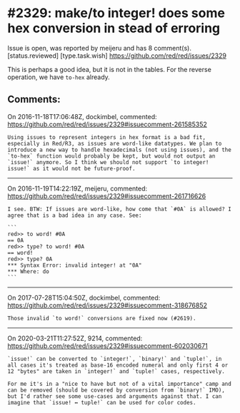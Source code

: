 
#2329: make/to integer! <issue> does some hex conversion in stead of erroring
================================================================================
Issue is open, was reported by meijeru and has 8 comment(s).
[status.reviewed] [type.task.wish]
<https://github.com/red/red/issues/2329>

This is perhaps a good idea, but it is not in the tables. For the reverse operation, we have `to-hex` already.


Comments:
--------------------------------------------------------------------------------

On 2016-11-18T17:06:48Z, dockimbel, commented:
<https://github.com/red/red/issues/2329#issuecomment-261585352>

    Using issues to represent integers in hex format is a bad fit, especially in Red/R3, as issues are word-like datatypes. We plan to introduce a new way to handle hexadecimals (not using issues), and the `to-hex` function would probably be kept, but would not output an `issue!` anymore. So I think we should not support `to integer! issue!` as it would not be future-proof.

--------------------------------------------------------------------------------

On 2016-11-19T14:22:19Z, meijeru, commented:
<https://github.com/red/red/issues/2329#issuecomment-261716626>

    I see. BTW: If issues are word-like, how come that `#0A` is allowed? I agree that is a bad idea in any case. See:
    
    ```
    red>> to word! #0A
    == 0A
    red>> type? to word! #0A
    == word!
    red>> type? 0A
    *** Syntax Error: invalid integer! at "0A"
    *** Where: do
    ```

--------------------------------------------------------------------------------

On 2017-07-28T15:04:50Z, dockimbel, commented:
<https://github.com/red/red/issues/2329#issuecomment-318676852>

    Those invalid `to word!` conversions are fixed now (#2619).

--------------------------------------------------------------------------------

On 2020-03-21T11:27:52Z, 9214, commented:
<https://github.com/red/red/issues/2329#issuecomment-602030671>

    `issue!` can be converted to `integer!`, `binary!` and `tuple!`, in all cases it's treated as base-16 encoded numeral and only first 4 or 12 "bytes" are taken in `integer!` and `tuple!` cases, respectively.
    
    For me it's in a "nice to have but not of a vital importance" camp and can be removed (should be covered by conversion from `binary!` IMO), but I'd rather see some use-cases and arguments against that. I can imagine that `issue! ↔ tuple!` can be used for color codes.

